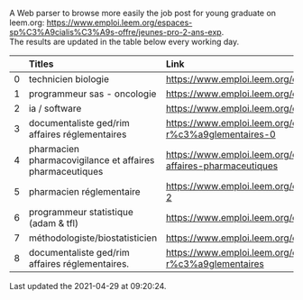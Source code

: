 A Web parser to browse more easily the job post for young graduate on leem.org: https://www.emploi.leem.org/espaces-sp%C3%A9cialis%C3%A9s-offre/jeunes-pro-2-ans-exp.  
The results are updated in the table below every working day.  


|    | Titles                                                   | Link                                                                                         |   Department |   Consulted |
|---:|:---------------------------------------------------------|:---------------------------------------------------------------------------------------------|-------------:|------------:|
|  0 | technicien biologie                                      | https://www.emploi.leem.org/content/technicien-biologie-5                                    |           75 |          49 |
|  1 | programmeur sas - oncologie                              | https://www.emploi.leem.org/content/programmeur-sas-oncologie-0                              |           75 |        1218 |
|  2 | ia / software                                            | https://www.emploi.leem.org/content/ia-software                                              |           75 |        1452 |
|  3 | documentaliste ged/rim affaires réglementaires           | https://www.emploi.leem.org/content/documentaliste-gedrim-affaires-r%c3%a9glementaires-0     |           75 |          54 |
|  4 | pharmacien pharmacovigilance et affaires pharmaceutiques | https://www.emploi.leem.org/content/pharmacien-pharmacovigilance-et-affaires-pharmaceutiques |           92 |         159 |
|  5 | pharmacien réglementaire                                 | https://www.emploi.leem.org/content/pharmacien-r%c3%a9glementaire-2                          |           75 |        1448 |
|  6 | programmeur statistique (adam & tfl)                     | https://www.emploi.leem.org/content/programmeur-statistique-adam-tfl                         |           92 |         262 |
|  7 | méthodologiste/biostatisticien                           | https://www.emploi.leem.org/content/m%c3%a9thodologistebiostatisticien                       |           78 |          97 |
|  8 | documentaliste ged/rim affaires réglementaires.          | https://www.emploi.leem.org/content/documentaliste-gedrim-affaires-r%c3%a9glementaires       |           75 |         118 |
  
Last updated the 2021-04-29 at 09:20:24.
